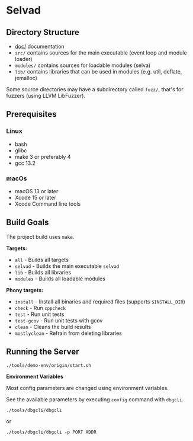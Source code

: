 <!--
Copyright (c) 2022-2023 SAULX

SPDX-License-Identifier: MIT
-->

Selvad
======

Directory Structure
-------------------

- [doc/](doc) documentation
- `src/` contains sources for the main executable (event loop and module loader)
- `modules/` contains sources for loadable modules (selva)
- `lib/` contains libraries that can be used in modules (e.g. util, deflate, jemalloc)

Some source directories may have a subdirectory called `fuzz/`, that's for
fuzzers (using LLVM LibFuzzer).

Prerequisites
-------------

### Linux

- bash
- glibc
- make 3 or preferably 4
- gcc 13.2

### macOs

- macOS 13 or later
- Xcode 15 or later
- Xcode Command line tools

Build Goals
-----------

The project build uses `make`.

**Targets:**
- `all` - Builds all targets
- `selvad` - Builds the main executable `selvad`
- `lib` - Builds all libraries
- `modules` - Builds all loadable modules 

**Phony targets:**
- `install` - Install all binaries and required files (supports `$INSTALL_DIR`)
- `check` - Run `cppcheck`
- `test` - Run unit tests
- `test-gcov` - Run unit tests with gcov
- `clean` - Cleans the build results
- `mostlyclean` - Refrain from deleting libraries

Running the Server
------------------

```
./tools/demo-env/origin/start.sh
```

**Environment Variables**

Most config parameters are changed using environment variables.

See the available parameters by executing `config` command with `dbgcli`.

```
./tools/dbgcli/dbgcli
```

or

```
./tools/dbgcli/dbgcli -p PORT ADDR
```

